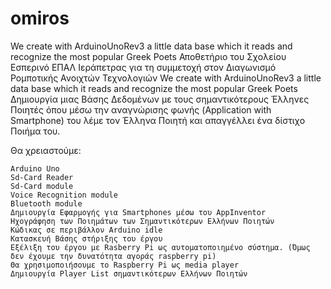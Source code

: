 # omiros
We create with ArduinoUnoRev3 a little data base which it reads and recognize the most popular Greek Poets
Αποθετήριο του Σχολείου Εσπερινό ΕΠΑΛ Ιεράπετρας για τη συμμετοχή στον Διαγωνισμό Ρομποτικής Ανοιχτών Τεχνολογιών We create with ArduinoUnoRev3 a little data base which it reads and recognize the most popular Greek Poets Δημιουργία μιας Βάσης Δεδομένων με τους σημαντικότερους Έλληνες Ποιητές όπου μέσω την αναγνώρισης φωνής (Application with Smartphone) του λέμε τον Έλληνα Ποιητή και απαγγέλλει ένα δίστιχο Ποιήμα του.

Θα χρειαστούμε:

    Arduino Uno
    Sd-Card Reader
    Sd-Card module
    Voice Recognition module
    Bluetooth module
    Δημιουργία Εφαρμογής για Smartphones μέσω του AppInventor
    Ηχογράφηση των Ποιημάτων των Σημαντικότερων Ελλήνων Ποιητών
    Κώδικας σε περιβάλλον Arduino idle
    Κατασκευή Βάσης στήριξης του έργου
    Εξέλιξη του έργου με Rasberry Pi ως αυτοματοποιημένο σύστημα. (Όμως δεν έχουμε την δυνατότητα αγοράς raspberry pi)
    Θα χρησιμοποιήσουμε το Raspberry Pi ως media player
    Δημιουργία Player List σημαντικότερων Ελλήνων Ποιητών
